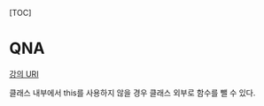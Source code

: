 [TOC]

# QNA

[강의 URI](https://youtu.be/AaQ0Mo8a-BU?list=PLcqDmjxt30RtqbStQqk-eYMK8N-1SYIFn)



클래스 내부에서 this를 사용하지 않을 경우 클래스 외부로 함수를 뺄 수 있다.



